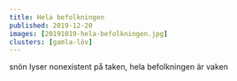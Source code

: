 ```yaml
---
title: Hela befolkningen
published: 2019-12-20
images: [20191019-hela-befolkningen.jpg]
clusters: [gamla-löv]
---
```


snön lyser nonexistent på taken, hela befolkningen är vaken
